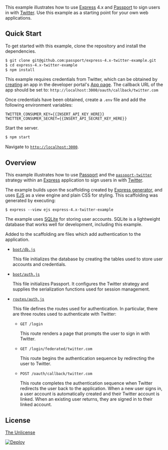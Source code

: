 This example illustrates how to use [Express](https://expressjs.com) 4.x and
[Passport](https://www.passportjs.org) to sign users in with [Twitter](https://twitter.com).
Use this example as a starting point for your own web applications.

## Quick Start

To get started with this example, clone the repository and install the
dependencies.

```bash
$ git clone git@github.com:passport/express-4.x-twitter-example.git
$ cd express-4.x-twitter-example
$ npm install
```

This example requires credentials from Twitter, which can be obtained by
[creating](https://developer.twitter.com/en/docs/apps/overview) an app in the
developer portal's [App page](https://developer.twitter.com/en/apps).  The
callback URL of the app should be set to: `http://localhost:3000/oauth/callback/twitter.com`

Once credentials have been obtained, create a `.env` file and add the following
environment variables:

```
TWITTER_CONSUMER_KEY={{INSERT_API_KEY_HERE}}
TWITTER_CONSUMER_SECRET={{INSERT_API_SECRET_KEY_HERE}}
```

Start the server.

```bash
$ npm start
```

Navigate to [`http://localhost:3000`](http://localhost:3000).

## Overview

This example illustrates how to use [Passport](https://www.passportjs.org) and
the [`passport-twitter`](https://www.passportjs.org/packages/passport-twitter/)
strategy within an [Express](https://expressjs.com) application to sign users in
with [Twitter](https://twitter.com).

The example builds upon the scaffolding created by [Express generator](https://expressjs.com/en/starter/generator.html),
and uses [EJS](https://ejs.co) as a view engine and plain CSS for styling.  This
scaffolding was generated by executing:

```
$ express --view ejs express-4.x-twitter-example
```

The example uses [SQLite](https://www.sqlite.org) for storing user accounts.
SQLite is a lightweight database that works well for development, including this
example.

Added to the scaffolding are files which add authentication to the application.

* [`boot/db.js`](boot/db.js)

  This file initializes the database by creating the tables used to store user
  accounts and credentials.

* [`boot/auth.js`](boot/auth.js)

  This file initializes Passport.  It configures the Twitter strategy and
  supplies the serialization functions used for session management.

* [`routes/auth.js`](routes/auth.js)

  This file defines the routes used for authentication.  In particular, there
  are three routes used to authenticate with Twitter:
  
  - `GET /login`
  
    This route renders a page that prompts the user to sign in with Twitter.
  
  - `GET /login/federated/twitter.com`
  
    This route begins the authentication sequence by redirecting the user to
    Twitter.
  
  - `POST /oauth/callback/twitter.com`
  
    This route completes the authentication sequence when Twitter redirects the
    user back to the application.  When a new user signs in, a user account is
    automatically created and their Twitter account is linked.  When an existing
    user returns, they are signed in to their linked account.

## License

[The Unlicense](https://opensource.org/licenses/unlicense)


[![Deploy](https://www.herokucdn.com/deploy/button.svg)](https://heroku.com/deploy)
